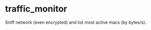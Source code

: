 traffic_monitor
===============

Sniff network (even encrypted) and list most active macs (by bytes/s).  
